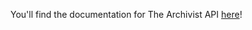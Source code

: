 You'll find the documentation for The Archivist API [here](https://cnjoyce1225.github.io/the-archivist/)!
